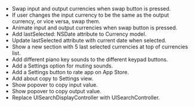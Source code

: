 - Swap input and output currencies when swap button is pressed.
- If user changes the input currency to be the same as the output currency, or vice versa, swap them.
- Animate input and output currencies when swap button is pressed.
- Add lastSelected: NSDate attribute to Currency model.
- Update lastSelected attribute with current date when selected.
- Show a new section with 5 last selected currencies at top of currencies list.
- Add different piano key sounds to the different keypad buttons.
- Add a Settings option for muting sounds.
- Add a Settings button to rate app on App Store.
- Add about copy to Settings view.
- Show popover to copy input value.
- Show popover to copy output value.
- Replace UISearchDisplayController with UISearchController.
